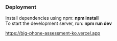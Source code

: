 ### Deployment 
Install dependencies using npm: **npm install**
<br>To start the development server, run: **npm run dev**

https://big-phone-assessment-ko.vercel.app
